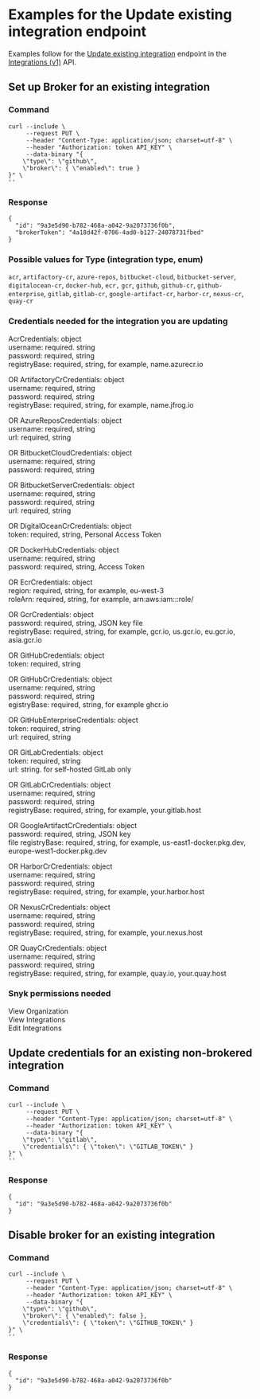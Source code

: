 # Examples for the Update existing integration endpoint

Examples follow for the [Update existing integration](../reference/integrations-v1.md#org-orgid-integrations-integrationid) endpoint in the [Integrations (v1)](../reference/integrations-v1.md) API.

## Set up Broker for an existing integration

### Command

```
curl --include \
     --request PUT \
     --header "Content-Type: application/json; charset=utf-8" \
     --header "Authorization: token API_KEY" \
     --data-binary "{
    \"type\": \"github\",
    \"broker\": { \"enabled\": true }
}" \
''
```

### Response

```
{
  "id": "9a3e5d90-b782-468a-a042-9a2073736f0b",
  "brokerToken": "4a18d42f-0706-4ad0-b127-24078731fbed"
}
```

### Possible values for Type (integration type, enum)

`acr`, `artifactory-cr`, `azure-repos`, `bitbucket-cloud`, `bitbucket-server`, `digitalocean-cr`, `docker-hub`, `ecr,` `gcr`, `github`, `github-cr`, `github-enterprise`, `gitlab`, `gitlab-cr`, `google-artifact-cr`, `harbor-cr`, `nexus-cr`, `quay-cr`

### Credentials needed for the integration you are updating

AcrCredentials: object\
username: required. string\
password: required, string\
registryBase: required, string, for example, name.azurecr.io

OR ArtifactoryCrCredentials: object\
username: required, string\
password: required, string \
registryBase: required, string, for example, name.jfrog.io

OR AzureReposCredentials: object\
username: required, string\
url: required, string

OR BitbucketCloudCredentials: object\
username: required, string\
password: required, string

OR BitbucketServerCredentials: object\
username: required, string\
password: required, string\
url: required, string

OR DigitalOceanCrCredentials: object\
token: required, string, Personal Access Token

OR DockerHubCredentials: object\
username: required, string\
password: required, string, Access Token

OR EcrCredentials: object\
region: required, string, for example, eu-west-3\
roleArn: required, string, for example, arn:aws:iam:::role/

OR GcrCredentials: object\
password: required, string, JSON key file\
registryBase: required, string, for example, gcr.io, us.gcr.io, eu.gcr.io, asia.gcr.io

OR GitHubCredentials: object\
token: required, string

OR GitHubCrCredentials: object\
username: required, string\
password: required, string \
egistryBase: required, string, for example ghcr.io

OR GitHubEnterpriseCredentials: object\
token: required, string\
url: required, string

OR GitLabCredentials: object\
token: required, string\
url: string. for self-hosted GitLab only

OR GitLabCrCredentials: object\
username: required, string\
password: required, string\
registryBase: required, string, for example, your.gitlab.host

OR GoogleArtifactCrCredentials: object\
password: required, string, JSON key\
file registryBase: required, string, for example, us-east1-docker.pkg.dev, europe-west1-docker.pkg.dev

OR HarborCrCredentials: object\
username: required, string\
password: required, string\
registryBase: required, string, for example, your.harbor.host

OR NexusCrCredentials: object\
username: required, string\
password: required, string\
registryBase: required, string, for example, your.nexus.host

OR QuayCrCredentials: object\
username: required, string\
password: required, string\
registryBase: required, string, for example, quay.io, your.quay.host

### Snyk permissions needed

View Organization\
View Integrations\
Edit Integrations

## Update credentials for an existing non-brokered integration

### Command

```
curl --include \
     --request PUT \
     --header "Content-Type: application/json; charset=utf-8" \
     --header "Authorization: token API_KEY" \
     --data-binary "{
    \"type\": \"gitlab\",
    \"credentials\": { \"token\": \"GITLAB_TOKEN\" }
}" \
''
```

### Response

```
{
  "id": "9a3e5d90-b782-468a-a042-9a2073736f0b"
}
```

## Disable broker for an existing integration

### Command

```
curl --include \
     --request PUT \
     --header "Content-Type: application/json; charset=utf-8" \
     --header "Authorization: token API_KEY" \
     --data-binary "{
    \"type\": \"github\",
    \"broker\": { \"enabled\": false },
    \"credentials\": { \"token\": \"GITHUB_TOKEN\" }
}" \
''
```

### Response

```
{
  "id": "9a3e5d90-b782-468a-a042-9a2073736f0b"
}
```
